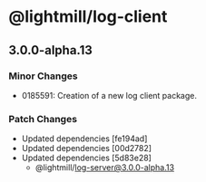 # @lightmill/log-client

## 3.0.0-alpha.13

### Minor Changes

- 0185591: Creation of a new log client package.

### Patch Changes

- Updated dependencies [fe194ad]
- Updated dependencies [00d2782]
- Updated dependencies [5d83e28]
  - @lightmill/log-server@3.0.0-alpha.13
